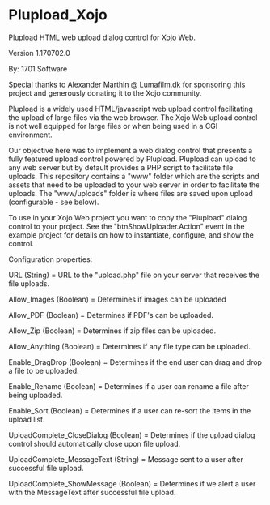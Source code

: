 # Plupload_Xojo
Plupload HTML web upload dialog control for Xojo Web.

Version 1.170702.0

By: 1701 Software


Special thanks to Alexander Marthin @ Lumafilm.dk for sponsoring this project and generously donating it to the Xojo community.

Plupload is a widely used HTML/javascript web upload control facilitating the upload of large files via the web browser. The Xojo Web upload control is not well equipped for large files or when being used in a CGI environment.

Our objective here was to implement a web dialog control that presents a fully featured upload control powered by Plupload. Plupload can upload to any web server but by default provides a PHP script to facilitate file uploads. This repository contains a "www" folder which are the scripts and assets that need to be uploaded to your web server in order to facilitate the uploads. The "www/uploads" folder is where files are saved upon upload (configurable - see below).

To use in your Xojo Web project you want to copy the "Plupload" dialog control to your project. See the "btnShowUploader.Action" event in the example project for details on how to instantiate, configure, and show the control. 

Configuration properties:

URL (String) = URL to the "upload.php" file on your server that receives the file uploads.

Allow_Images (Boolean) = Determines if images can be uploaded

Allow_PDF (Boolean) = Determines if PDF's can be uploaded.

Allow_Zip (Boolean) = Determines if zip files can be uploaded.

Allow_Anything (Boolean) = Determines if any file type can be uploaded.

Enable_DragDrop (Boolean) = Determines if the end user can drag and drop a file to be uploaded.

Enable_Rename (Boolean) = Determines if a user can rename a file after being uploaded.

Enable_Sort (Boolean) = Determines if a user can re-sort the items in the upload list.

UploadComplete_CloseDialog (Boolean) = Determines if the upload dialog control should automatically close upon file upload.

UploadComplete_MessageText (String) = Message sent to a user after successful file upload.

UploadComplete_ShowMessage (Boolean) = Determines if we alert a user with the MessageText after successful file upload.
